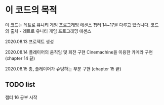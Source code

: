 ﻿# 이 코드의 목적
이 코드는 레트로 유니티 게임 프로그래밍 에센스 챕터 14~17을 다루고 있습니다.
코드의 출처 - 레트로 유니티 게임 프로그래밍 에센스

2020.08.13 
프로젝트 생성

2020.08.14
플레이어의 움직임 및 회전 구현
Cinemachine을 이용한 카메라 구현
(chapter 14 끝)

2020.08.15
총, 플레이어가 슈팅하는 부분 구현
(chapter 15 끝)

## TODO list
챕터 16 공부 시작